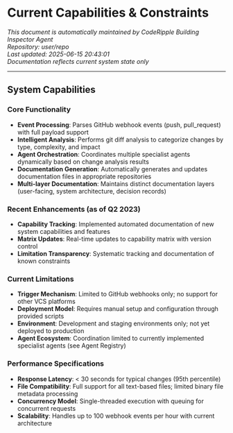 # Current Capabilities & Constraints

*This document is automatically maintained by CodeRipple Building Inspector Agent*  
*Repository: user/repo*  
*Last updated: 2025-06-15 20:43:01*  
*Documentation reflects current system state only*

---

## System Capabilities

### Core Functionality
- **Event Processing**: Parses GitHub webhook events (push, pull_request) with full payload support
- **Intelligent Analysis**: Performs git diff analysis to categorize changes by type, complexity, and impact
- **Agent Orchestration**: Coordinates multiple specialist agents dynamically based on change analysis results
- **Documentation Generation**: Automatically generates and updates documentation files in appropriate repositories
- **Multi-layer Documentation**: Maintains distinct documentation layers (user-facing, system architecture, decision records)

### Recent Enhancements (as of Q2 2023)
- **Capability Tracking**: Implemented automated documentation of new system capabilities and features
- **Matrix Updates**: Real-time updates to capability matrix with version control
- **Limitation Transparency**: Systematic tracking and documentation of known constraints

### Current Limitations
- **Trigger Mechanism**: Limited to GitHub webhooks only; no support for other VCS platforms
- **Deployment Model**: Requires manual setup and configuration through provided scripts
- **Environment**: Development and staging environments only; not yet deployed to production
- **Agent Ecosystem**: Coordination limited to currently implemented specialist agents (see Agent Registry)

### Performance Specifications
- **Response Latency**: < 30 seconds for typical changes (95th percentile)
- **File Compatibility**: Full support for all text-based files; limited binary file metadata processing
- **Concurrency Model**: Single-threaded execution with queuing for concurrent requests
- **Scalability**: Handles up to 100 webhook events per hour with current architecture